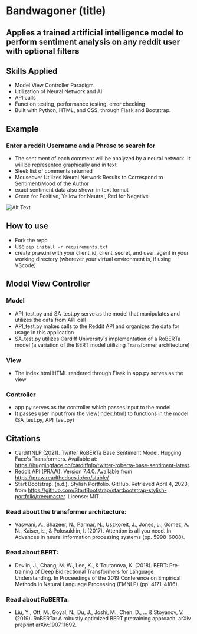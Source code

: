 # Bandwagoner (title)
## Applies a trained artificial intelligence model to perform sentiment analysis on any reddit user with optional filters
## Skills Applied

- Model View Controller Paradigm
- Utilization of Neural Network and AI
- API calls
- Function testing, performance testing, error checking
- Built with Python, HTML, and CSS, through Flask and Bootstrap.


## Example

### Enter a reddit Username and a Phrase to search for
  - The sentiment of each comment will be analyzed by a neural network. It will be represented graphically and in text
  - Sleek list of comments returned
  - Mouseover Utilizes Neural Network Results to  Correspond to Sentiment/Mood of the Author
  - exact sentiment data also shown in text format
  - Green for Positive, Yellow for Neutral, Red for Negative

![Alt Text](./readmeimages/demo.gif)

## How to use
- Fork the repo
- Use ```pip install -r requirements.txt```
- create praw.ini with your client_id, client_secret, and user_agent in your working directory (wherever your virtual environment is, if using VScode)


## Model View Controller
### Model
- API_test.py and SA_test.py serve as the model that manipulates and utilizes the data from API call
- API_test.py makes calls to the Reddit API and organizes the data for usage in this application
- SA_test.py utilizes Cardiff University's implementation of a RoBERTa model (a variation of the BERT model utilizing Transformer architecture)
### View
- The index.html HTML rendered through Flask in app.py serves as the view
### Controller
- app.py serves as the controller which passes input to the model
- It passes user input from the view(index.html) to functions in the model (SA_test.py, API_test.py)



## Citations
- CardiffNLP (2021). Twitter RoBERTa Base Sentiment Model. Hugging Face's Transformers. Available at: https://huggingface.co/cardiffnlp/twitter-roberta-base-sentiment-latest. 
- Reddit API (PRAW). Version 7.4.0. Available from https://praw.readthedocs.io/en/stable/
- Start Bootstrap. (n.d.). Stylish Portfolio. GitHub. Retrieved April 4, 2023, from https://github.com/StartBootstrap/startbootstrap-stylish-portfolio/tree/master. License: MIT.
### Read about the transformer architecture:
- Vaswani, A., Shazeer, N., Parmar, N., Uszkoreit, J., Jones, L., Gomez, A. N., Kaiser, Ł., & Polosukhin, I. (2017). Attention is all you need. In Advances in neural information processing systems (pp. 5998-6008).
### Read about BERT:
- Devlin, J., Chang, M. W., Lee, K., & Toutanova, K. (2018). BERT: Pre-training of Deep Bidirectional Transformers for Language Understanding. In Proceedings of the 2019 Conference on Empirical Methods in Natural Language Processing (EMNLP) (pp. 4171-4186).
### Read about RoBERTa:
- Liu, Y., Ott, M., Goyal, N., Du, J., Joshi, M., Chen, D., ... & Stoyanov, V. (2019). RoBERTa: A robustly optimized BERT pretraining approach. arXiv preprint arXiv:1907.11692.


